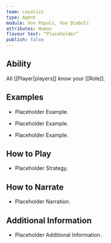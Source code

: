 ```yaml
---
team: Loyalist
type: Agent
module: Vox Populi, Vox Diaboli
attributes: Human
flavour text: “Placeholder”
publish: false
---
```

## Ability
All [[Player|players]] know your [[Role]].

## Examples
- Placeholder Example.

- Placeholder Example.

- Placeholder Example.

## How to Play
- Placeholder Strategy.

## How to Narrate
- Placeholder Narration.

## Additional Information
- Placeholder Additional Information.